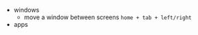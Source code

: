 - windows
	- move a window between screens `home + tab + left/right`
- apps
<!--stackedit_data:
eyJoaXN0b3J5IjpbLTE4NDA4OTk1M119
-->
